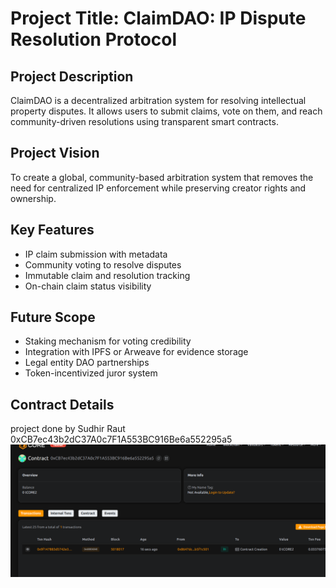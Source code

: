# Project Title: ClaimDAO: IP Dispute Resolution Protocol

## Project Description 

ClaimDAO is a decentralized arbitration system for resolving intellectual property disputes. It allows users to submit claims, vote on them, and reach community-driven resolutions using transparent smart contracts.

## Project Vision

To create a global, community-based arbitration system that removes the need for centralized IP enforcement while preserving creator rights and ownership.

## Key Features

- IP claim submission with metadata
- Community voting to resolve disputes
- Immutable claim and resolution tracking
- On-chain claim status visibility

## Future Scope

- Staking mechanism for voting credibility
- Integration with IPFS or Arweave for evidence storage
- Legal entity DAO partnerships
- Token-incentivized juror system

## Contract Details
project done by Sudhir Raut 
0xCB7ec43b2dC37A0c7F1A553BC916Be6a552295a5
![alt text](image.png) 
